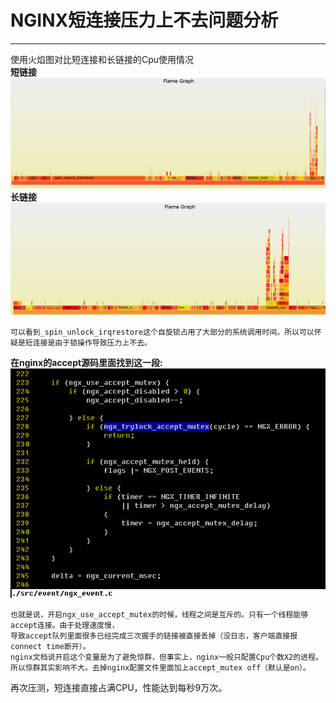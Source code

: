 # NGINX短连接压力上不去问题分析 
---
使用火焰图对比短连接和长链接的Cpu使用情况  
__短链接__  
![短链接](/doc/image/fireframe1.png)
__长链接__
![长链接](/doc/image/fireframe2.png)
 
    可以看到_spin_unlock_irqrestore这个自旋锁占用了大部分的系统调用时间。所以可以怀疑是短连接是由于锁操作导致压力上不去。

__在nginx的accept源码里面找到这一段:__  
![code](/doc/image/code.png)

    也就是说，开启ngx_use_accept_mutex的时候，线程之间是互斥的。只有一个线程能够accept连接。由于处理速度慢，
    导致accept队列里面很多已经完成三次握手的链接被直接丢掉（没日志，客户端直接报connect time断开）。
    nginx文档说开启这个变量是为了避免惊群，但事实上，nginx一般只配置Cpu个数X2的进程。
    所以惊群其实影响不大。去掉nginx配置文件里面加上accept_mutex off（默认是on）。  

再次压测，短连接直接占满CPU，性能达到每秒9万次。



